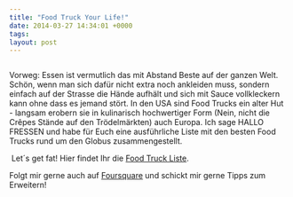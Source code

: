 ```yaml
---
title: "Food Truck Your Life!"
date: 2014-03-27 14:34:01 +0000
tags: 
layout: post
---
```

<img src='https://irs2.4sqi.net/img/general/width960/15619140_6ljf1zNBerbzb2tniFPTpNo6ZyaGN36q83aGb-m-rWA.jpg' alt=''>

Vorweg: Essen ist vermutlich das mit Abstand Beste auf der ganzen Welt. Schön, wenn man sich dafür nicht extra noch ankleiden muss, sondern einfach auf der Strasse die Hände aufhält und sich mit Sauce vollkleckern kann ohne dass es jemand stört. In den USA sind Food Trucks ein alter Hut - langsam erobern sie in kulinarisch hochwertiger Form (Nein, nicht die Crêpes Stände auf den Trödelmärkten) auch Europa. Ich sage HALLO FRESSEN und habe für Euch eine ausführliche Liste mit den besten Food Trucks rund um den Globus zusammengestellt.

<img src="https://irs1.4sqi.net/img/general/width960/aFhIzKpXwcAkLp6FLo8C2_Mn5qTIA5KkTMU5MYySqwQ.jpg" alt="">
Let´s get fat! Hier findet Ihr die <a href="https://de.foursquare.com/bangpowwww/list/food-trucks-food-courts-street-food">Food Truck Liste</a>.

Folgt mir gerne auch auf <a href="https://foursquare.com/bangpowwww">Foursquare</a> und schickt mir gerne Tipps zum Erweitern!

<img src="https://irs3.4sqi.net/img/general/width960/10257938_ITgfqbEDD_Th905HWMgwIXN9U2qnkQVJ96eDZurVEY0.jpg" alt="">
